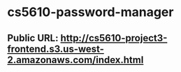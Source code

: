 # cs5610-password-manager

## Public URL: http://cs5610-project3-frontend.s3.us-west-2.amazonaws.com/index.html
